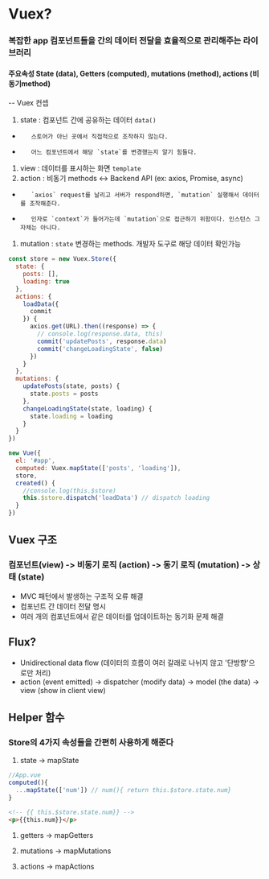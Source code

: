 # Vuex?

### 복잡한 app 컴포넌트들을 간의 데이터 전달을 효율적으로 관리해주는 라이브러리
#### 주요속성 State (data), Getters (computed), mutations (method), actions (비동기method)

-- Vuex 컨셉

1. state : 컴포넌트 간에 공유하는 데이터 `data()`
-        스토어가 아닌 곳에서 직접적으로 조작하지 않는다. 
-        어느 컴포넌트에서 해당 `state`를 변경했는지 알기 힘들다.
1. view : 데이터를 표시하는 화면 `template`
1. action : 비동기 methods <-> Backend API  (ex: axios, Promise, async)
-        `axios` request를 날리고 서버가 respond하면, `mutation` 실행해서 데이터를 조작해준다.
-        인자로 `context`가 들어가는데 `mutation`으로 접근하기 위함이다. 인스턴스 그 자체는 아니다.
1. mutation : `state` 변경하는 methods. 개발자 도구로 해당 데이터 확인가능


```javascript 
const store = new Vuex.Store({
  state: {
    posts: [],
    loading: true
  },
  actions: {
    loadData({
      commit
    }) {
      axios.get(URL).then((response) => {
        // console.log(response.data, this)
        commit('updatePosts', response.data)
        commit('changeLoadingState', false)
      })
    }
  },
  mutations: {
    updatePosts(state, posts) {
      state.posts = posts
    },
    changeLoadingState(state, loading) {
      state.loading = loading
    }
  }
})

new Vue({
  el: '#app',
  computed: Vuex.mapState(['posts', 'loading']),
  store,
  created() {
    //console.log(this.$store)
    this.$store.dispatch('loadData') // dispatch loading
  }
})

```



## Vuex 구조
### 컴포넌트(view) -> 비동기 로직 (action) -> 동기 로직 (mutation) -> 상태 (state)


- MVC 패턴에서 발생하는 구조적 오류 해결
- 컴포넌트 간 데이터 전달 명시
- 여러 개의 컴포넌트에서 같은 데이터를 업데이트하는 동기화 문제 해결

## Flux?

- Unidirectional data flow  (데이터의 흐름이 여러 갈래로 나뉘지 않고 '단방향'으로만 처리)
- action (event emitted) -> dispatcher (modify data) -> model (the data) -> view (show in client view) 

## Helper 함수
### Store의 4가지 속성들을 간편히 사용하게 해준다

1. state -> mapState
```javascript
//App.vue
computed(){
  ...mapState(['num']) // num(){ return this.$store.state.num}
}
```
```html
<!-- {{ this.$store.state.num}} -->
<p>{{this.num}}</p>
```

1. getters -> mapGetters

1. mutations -> mapMutations

1. actions -> mapActions